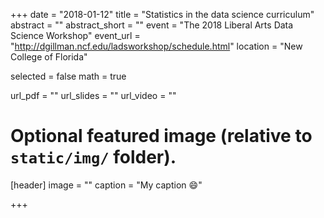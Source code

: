 +++
date = "2018-01-12"
title = "Statistics in the data science curriculum"
abstract = ""
abstract_short = ""
event = "The 2018 Liberal Arts Data Science Workshop"
event_url = "http://dgillman.ncf.edu/ladsworkshop/schedule.html"
location = "New College of Florida"

selected = false
math = true

url_pdf = ""
url_slides = ""
url_video = ""

# Optional featured image (relative to `static/img/` folder).
[header]
image = ""
caption = "My caption :smile:"

+++

